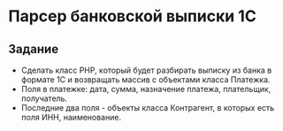 # Парсер банковской выписки 1С

## Задание

- Сделать класс PHP, который будет разбирать выписку из банка в формате 1С и возвращать массив с объектами класса Платежка.
- Поля в платежке: дата, сумма, назначение платежа, плательщик, получатель.
- Последние два поля - объекты класса Контрагент, в которых есть поля ИНН, наименование.

